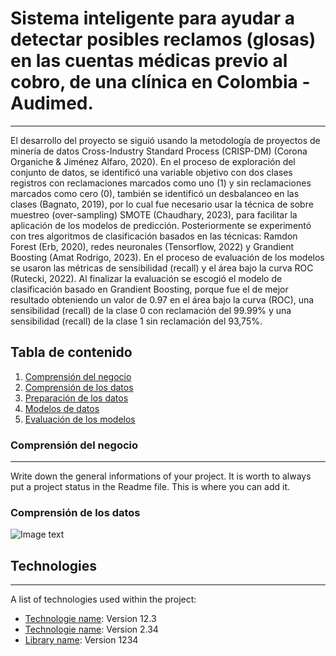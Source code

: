 # Sistema inteligente para ayudar a detectar posibles reclamos (glosas) en las cuentas médicas previo al cobro, de una clínica en Colombia - Audimed.
***
El desarrollo del proyecto se siguió usando la metodología de proyectos de minería de datos Cross-Industry Standard Process (CRISP-DM) (Corona Organiche & Jiménez Alfaro, 2020). En el proceso de exploración del conjunto de datos, se identificó una variable objetivo con dos clases registros con reclamaciones marcados como uno (1) y sin reclamaciones marcados como cero (0), también se identificó un desbalanceo en las clases (Bagnato, 2019), por lo cual fue necesario usar la técnica de sobre muestreo (over-sampling) SMOTE (Chaudhary, 2023), para facilitar la aplicación de los modelos de predicción. Posteriormente se experimentó con tres algoritmos de clasificación basados en las técnicas: Ramdon Forest (Erb, 2020), redes neuronales (Tensorflow, 2022) y Grandient Boosting (Amat Rodrigo, 2023). En el proceso de evaluación de los modelos se usaron las métricas de sensibilidad (recall) y el área bajo la curva ROC (Rutecki, 2022). Al finalizar la evaluación se escogió el modelo de clasificación basado en Grandient Boosting, porque fue el de mejor resultado obteniendo un valor de 0.97 en el área bajo la curva (ROC), una sensibilidad (recall) de la clase 0 con reclamación del 99.99% y una sensibilidad (recall) de la clase 1 sin reclamación del 93,75%.

## Tabla de contenido
1. [Comprensión del negocio](#comprensión-del-negocio)
2. [Comprensión de los datos](#comprension-datos)
3. [Preparación de los datos](#preparacion-datos)
4. [Modelos de datos](#modelos-datos)
5. [Evaluación de los modelos](#evaluacion-modelos)

### Comprensión del negocio
***
Write down the general informations of your project. It is worth to always put a project status in the Readme file. This is where you can add it. 
### Comprensión de los datos
![Image text](https://www.united-internet.de/fileadmin/user_upload/Brands/Downloads/Logo_IONOS_by.jpg)
## Technologies
***
A list of technologies used within the project:
* [Technologie name](https://example.com): Version 12.3 
* [Technologie name](https://example.com): Version 2.34
* [Library name](https://example.com): Version 1234
